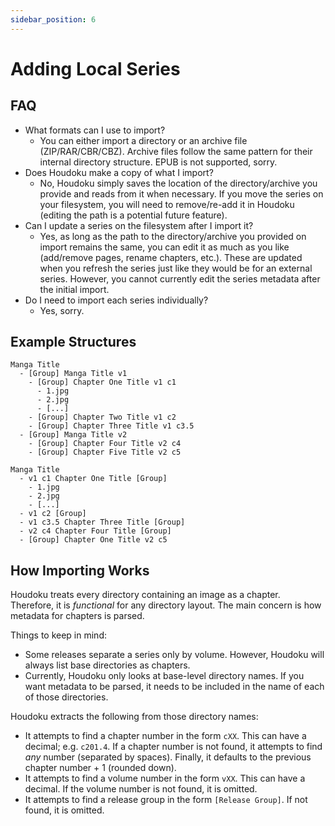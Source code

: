 ```yaml
---
sidebar_position: 6
---
```


# Adding Local Series

## FAQ

* What formats can I use to import?
  * You can either import a directory or an archive file (ZIP/RAR/CBR/CBZ). Archive files follow the same pattern for their internal directory structure. EPUB is not supported, sorry.
* Does Houdoku make a copy of what I import?
  * No, Houdoku simply saves the location of the directory/archive you provide and reads from it when necessary. If you move the series on your filesystem, you will need to remove/re-add it in Houdoku (editing the path is a potential future feature).
* Can I update a series on the filesystem after I import it?
  * Yes, as long as the path to the directory/archive you provided on import remains the same, you can edit it as much as you like (add/remove pages, rename chapters, etc.). These are updated when you refresh the series just like they would be for an external series. However, you cannot currently edit the series metadata after the initial import.
* Do I need to import each series individually?
  * Yes, sorry.

## Example Structures

```
Manga Title
  - [Group] Manga Title v1
    - [Group] Chapter One Title v1 c1
      - 1.jpg
      - 2.jpg
      - [...]
    - [Group] Chapter Two Title v1 c2
    - [Group] Chapter Three Title v1 c3.5
  - [Group] Manga Title v2
    - [Group] Chapter Four Title v2 c4
    - [Group] Chapter Five Title v2 c5
```

```
Manga Title
  - v1 c1 Chapter One Title [Group]
    - 1.jpg
    - 2.jpg
    - [...]
  - v1 c2 [Group]
  - v1 c3.5 Chapter Three Title [Group]
  - v2 c4 Chapter Four Title [Group]
  - [Group] Chapter One Title v2 c5
```

## How Importing Works

Houdoku treats every directory containing an image as a chapter. Therefore, it is _functional_ for any directory layout. The main concern is how metadata for chapters is parsed.

Things to keep in mind:

- Some releases separate a series only by volume. However, Houdoku will always list base directories as chapters.
- Currently, Houdoku only looks at base-level directory names. If you want metadata to be parsed, it needs to be included in the name of each of those directories.

Houdoku extracts the following from those directory names:

- It attempts to find a chapter number in the form `cXX`. This can have a decimal; e.g. `c201.4`. If a chapter number is not found, it attempts to find _any_ number (separated by spaces). Finally, it defaults to the previous chapter number + 1 (rounded down).
- It attempts to find a volume number in the form `vXX`. This can have a decimal. If the volume number is not found, it is omitted.
- It attempts to find a release group in the form `[Release Group]`. If not found, it is omitted.
